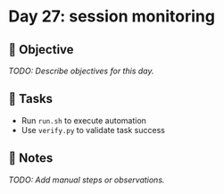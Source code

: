# Day 27: session monitoring

## 🎯 Objective
_TODO: Describe objectives for this day._

## 🔧 Tasks
- Run `run.sh` to execute automation
- Use `verify.py` to validate task success

## 📝 Notes
_TODO: Add manual steps or observations._

